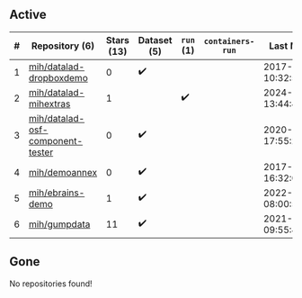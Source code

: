 ## Active
| # | Repository (6) | Stars (13) | Dataset (5) | `run` (1) | `containers-run` | Last Modified |
| --- | --- | --- | --- | --- | --- | --- |
| 1 | [mih/datalad-dropboxdemo](https://github.com/mih/datalad-dropboxdemo) | 0 | :heavy_check_mark: |  |  | 2017-08-24 10:32:51+00:00 |
| 2 | [mih/datalad-mihextras](https://github.com/mih/datalad-mihextras) | 1 |  | :heavy_check_mark: |  | 2024-04-12 13:44:49+00:00 |
| 3 | [mih/datalad-osf-component-tester](https://github.com/mih/datalad-osf-component-tester) | 0 | :heavy_check_mark: |  |  | 2020-06-16 17:55:27+00:00 |
| 4 | [mih/demoannex](https://github.com/mih/demoannex) | 0 | :heavy_check_mark: |  |  | 2017-02-03 16:32:04+00:00 |
| 5 | [mih/ebrains-demo](https://github.com/mih/ebrains-demo) | 1 | :heavy_check_mark: |  |  | 2022-12-13 08:00:59+00:00 |
| 6 | [mih/gumpdata](https://github.com/mih/gumpdata) | 11 | :heavy_check_mark: |  |  | 2021-05-06 09:55:42+00:00 |

## Gone
No repositories found!
